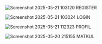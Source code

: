 ![Screenshot 2025-05-21 103120](https://github.com/user-attachments/assets/22163f88-c46d-4db0-9097-bdff259d8217)
REGISTER


![Screenshot 2025-05-21 103024](https://github.com/user-attachments/assets/ce386c6a-4d75-4882-b41d-afb57faba952)
LOGIN


![Screenshot 2025-05-21 112323](https://github.com/user-attachments/assets/f209efde-09b0-4101-8d0a-8465f5e29d82)
PROFIL


![Screenshot 2025-05-20 215155](https://github.com/user-attachments/assets/5771c944-3601-47aa-a6d7-c2ca721d3e23)
MATKUL
